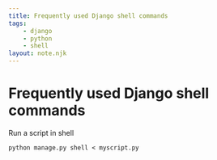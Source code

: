 ```yaml
---
title: Frequently used Django shell commands
tags:
    - django
    - python
    - shell
layout: note.njk
---
```


# Frequently used Django shell commands

Run a script in shell
```
python manage.py shell < myscript.py
```